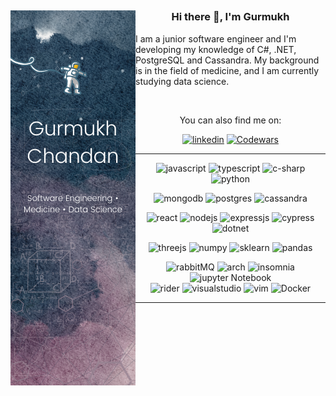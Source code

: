 
<img src="https://github.com/gschandan/gschandan/blob/main/vert_banner_1.png?raw=true" align="left" width="200px"></a>
---  
  
<h3 align="center">Hi there 👋, I'm Gurmukh </h3>  
 
<p align=left width=200px>
I am a junior software engineer and I'm developing my knowledge of C#, .NET, PostgreSQL and Cassandra.   
My background is in the field of medicine, and I am currently studying data science.   
</p>  
  <br />
<p align=center>You can also find me on:</p>  
<div align="center">

[![linkedin](https://img.shields.io/badge/LinkedIn-0077B5?style=for-the-badge&logo=linkedin&logoColor=white)](https://www.linkedin.com/gschandan/)
[![Codewars](https://img.shields.io/badge/Codewars-B1361E?style=for-the-badge&logo=codewars&logoColor=black)](https://www.codewars.com/users/gschandan/)

 </div>  
   
 ---          
<div align="center">
  
![javascript](https://img.shields.io/badge/JavaScript-323330?style=for-the-badge&logo=javascript&logoColor=F7DF1E)
![typescript](https://img.shields.io/badge/TypeScript-007ACC?style=for-the-badge&logo=typescript&logoColor=white)
![c-sharp](https://img.shields.io/badge/C%23-239120?style=for-the-badge&logo=c-sharp&logoColor=white)
![python](https://img.shields.io/badge/Python-14354C?style=for-the-badge&logo=python&logoColor=white)
  
![mongodb](https://img.shields.io/badge/MongoDB-4EA94B?style=for-the-badge&logo=mongodb&logoColor=white)
![postgres](https://img.shields.io/badge/PostgreSQL-316192?style=for-the-badge&logo=postgresql&logoColor=white)
![cassandra](https://img.shields.io/badge/cassandra-%231287B1.svg?style=for-the-badge&logo=apache-cassandra&logoColor=white)
  
![react](https://img.shields.io/badge/React-20232A?style=for-the-badge&logo=react&logoColor=61DAFB)
![nodejs](https://img.shields.io/badge/Node.js-339933?style=for-the-badge&logo=nodedotjs&logoColor=white)
![expressjs](https://img.shields.io/badge/Express.js-000000?style=for-the-badge&logo=express&logoColor=white)
![cypress](https://img.shields.io/badge/Cypress-17202C?style=for-the-badge&logo=cypress&logoColor=white)
![dotnet](https://img.shields.io/badge/.NET-5C2D91?style=for-the-badge&logo=.net&logoColor=white)  
  
![threejs](https://img.shields.io/badge/threejs-black?style=for-the-badge&logo=three.js&logoColor=white)
![numpy](https://img.shields.io/badge/Numpy-777BB4?style=for-the-badge&logo=numpy&logoColor=white)
![sklearn](https://img.shields.io/badge/scikit_learn-F7931E?style=for-the-badge&logo=scikit-learn&logoColor=white)
![pandas](https://img.shields.io/badge/Pandas-2C2D72?style=for-the-badge&logo=pandas&logoColor=white)

![rabbitMQ](https://img.shields.io/badge/Rabbitmq-FF6600?style=for-the-badge&logo=rabbitmq&logoColor=white)
![arch](https://img.shields.io/badge/Arch_Linux-1793D1?style=for-the-badge&logo=arch-linux&logoColor=white)
![insomnia](https://img.shields.io/badge/Insomnia-black?style=for-the-badge&logo=insomnia&logoColor=5849BE)
![jupyter Notebook](https://img.shields.io/badge/jupyter-%23FA0F00.svg?style=for-the-badge&logo=jupyter&logoColor=white)  
![rider](https://img.shields.io/badge/Rider-000000.svg?style=for-the-badge&logo=Rider&logoColor=white&color=black&labelColor=crimson)
![visualstudio](https://img.shields.io/badge/Visual%20Studio-5C2D91.svg?style=for-the-badge&logo=visual-studio&logoColor=white)
![vim](https://img.shields.io/badge/VIM-%2311AB00.svg?style=for-the-badge&logo=vim&logoColor=white)
 ![Docker](https://img.shields.io/badge/docker-%230db7ed.svg?style=for-the-badge&logo=docker&logoColor=white)
</div>

 
 ---  
<!--   
![image](https://raw.githubusercontent.com/gschandan/gschandan/ef9d8ce84747ecaab4e4b13189f2aa844958fa82/github-user-contribution.svg)
 -->
